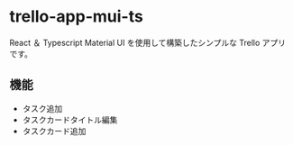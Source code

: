 # trello-app-mui-ts

React ＆ Typescript Material UI を使用して構築したシンプルな Trello アプリです。

## 機能

- タスク追加
- タスクカードタイトル編集
- タスクカード追加
